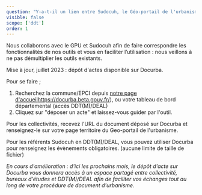 ```yaml
---
question: "Y-a-t-il un lien entre Sudocuh, le Géo-portail de l'urbanisme (GPU) et Docurba ?"
visible: false
scope: ['ddt']
order: 1
---
```


Nous collaborons avec le GPU et Sudocuh afin de faire correspondre les fonctionnalités de nos outils et vous en faciliter l’utilisation : nous veillons à ne pas démultiplier les outils existants. 


Mise à jour, juillet 2023 : dépôt d'actes disponible sur Docurba. 

Pour se faire ;
1. Recherchez la commune/EPCI depuis [notre page d'accueil](https://docurba.beta.gouv.fr/)https://docurba.beta.gouv.fr/), ou votre tableau de bord départemental (accès DDT(M)/DEAL)
2. Cliquez sur "déposer un acte" et laissez-vous guider par l'outil.


Pour les collectivités, recevez l'URL du document déposé sur Docurba et renseignez-le sur votre page territoire du Geo-portail de l'urbanisme.

Pour les référents Sudocuh en DDT(M)/DEAL, vous pouvez utiliser Docurba pour renseignez les évènements obligatoires. (aucune limite de taille de fichier)



_En cours d'amélioration : d'ici les prochains mois, le dépôt d'acte sur Docurba vous donnera accès à un espace partagé entre collectivité, bureaux d'études et DDT(M)/DEAL afin de faciliter vos échanges tout au long de votre procédure de document d'urbanisme._
